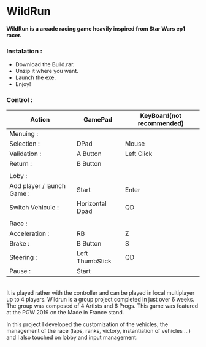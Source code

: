 # WildRun

#### WildRun is a arcade racing game heavily inspired from Star Wars ep1 racer. 

### Instalation :
* Download the Build.rar.
* Unzip it where you want.
* Launch the exe.
* Enjoy!

### Control :

Action | GamePad | KeyBoard(not recommended)
-------|---------|---------------------------
Menuing : | |
Selection : | DPad | Mouse
Validation : | A Button | Left Click
Return : | B Button |
||
Loby : ||
Add player / launch Game : | Start | Enter
Switch Vehicule : | Horizontal Dpad | QD
||
Race : ||
Acceleration : | RB | Z
Brake : | B Button | S
Steering : | Left ThumbStick | QD
Pause : | Start |

</br>
It is played rather with the controller and can be played in local multiplayer up to 4 players.
Wildrun is a group project completed in just over 6 weeks.
The group was composed of 4 Artists and 6 Progs.
This game was featured at the PGW 2019 on the Made in France stand.

In this project I developed the customization of the vehicles, the management of the race (laps, ranks, victory, 
instantiation of vehicles ...) and I also touched on lobby and input management.

